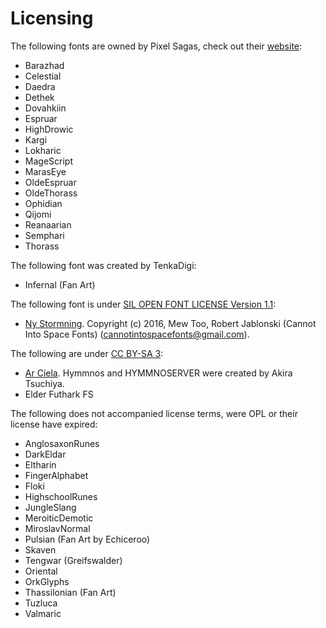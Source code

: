 # Licensing

The following fonts are owned by Pixel Sagas, check out their [website](http://www.pixelsagas.com/):

- Barazhad
- Celestial
- Daedra
- Dethek
- Dovahkiin
- Espruar
- HighDrowic
- Kargi
- Lokharic
- MageScript
- MarasEye
- OldeEspruar
- OldeThorass
- Ophidian
- Qijomi
- Reanaarian
- Semphari
- Thorass

The following font was created by TenkaDigi:

- Infernal (Fan Art)

The following font is under [SIL OPEN FONT LICENSE Version 1.1](https://scripts.sil.org/cms/scripts/page.php?item_id=OFL_web):

- [Ny Stormning](https://www.fontspace.com/ny-stormning-font-f23289). Copyright (c) 2016, Mew Too, Robert Jablonski (Cannot Into Space Fonts) (cannotintospacefonts@gmail.com).

The following are under [CC BY-SA 3](https://creativecommons.org/licenses/by-sa/3.0/):

- [Ar Ciela](http://hymmnoserver.uguu.ca/). Hymmnos and HYMMNOSERVER were created by Akira Tsuchiya.
- Elder Futhark FS

The following does not accompanied license terms, were OPL or their license have expired:

- AnglosaxonRunes
- DarkEldar
- Eltharin
- FingerAlphabet
- Floki
- HighschoolRunes
- JungleSlang
- MeroiticDemotic
- MiroslavNormal
- Pulsian (Fan Art by Echiceroo)
- Skaven
- Tengwar (Greifswalder)
- Oriental
- OrkGlyphs
- Thassilonian (Fan Art)
- Tuzluca
- Valmaric